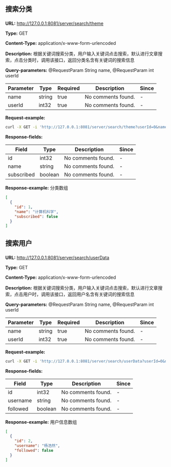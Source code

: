 ## 搜索分类
### 
**URL:** http://127.0.0.1:8081/server/search/theme

**Type:** GET


**Content-Type:** application/x-www-form-urlencoded

**Description:** 根据关键词搜索分类，用户输入关键词点击搜索，默认进行文章搜索，点击分类时，调用该接口，返回分类名含有关键词的搜索信息

**Query-parameters:** @RequestParam String name, @RequestParam int userId

| Parameter | Type | Required | Description | Since |
|-----------|------|----------|-------------|-------|
|name|string|true|No comments found.|-|
|userId|int32|true|No comments found.|-|

**Request-example:**
```bash
curl -X GET -i 'http://127.0.0.1:8081/server/search/theme?userId=0&name=' --data '&0'
```
**Response-fields:**

| Field | Type | Description | Since |
|-------|------|-------------|-------|
|id|int32|No comments found.|-|
|name|string|No comments found.|-|
|subscribed|boolean|No comments found.|-|

**Response-example:**
分类数组
```json
[
  {
    "id": 1,
    "name": "计算机科学",
    "subscribed": false
  }
]
```
## 搜索用户
### 
**URL:** http://127.0.0.1:8081/server/search/userData

**Type:** GET


**Content-Type:** application/x-www-form-urlencoded

**Description:** 根据关键词搜索分类，用户输入关键词点击搜索，默认进行文章搜索，点击用户时，调用该接口，返回用户名含有关键词的搜索信息

**Query-parameters:** @RequestParam String name, @RequestParam int userId

| Parameter | Type | Required | Description | Since |
|-----------|------|----------|-------------|-------|
|name|string|true|No comments found.|-|
|userId|int32|true|No comments found.|-|

**Request-example:**
```bash
curl -X GET -i 'http://127.0.0.1:8081/server/search/userData?userId=0&name=' --data '&0'
```
**Response-fields:**

| Field | Type | Description | Since |
|-------|------|-------------|-------|
|id|int32|No comments found.|-|
|username|string|No comments found.|-|
|followed|boolean|No comments found.|-|

**Response-example:**
用户信息数组
```json
[
  {
    "id": 2,
    "username": "杨浩然",
    "followed": false
  }
]
```